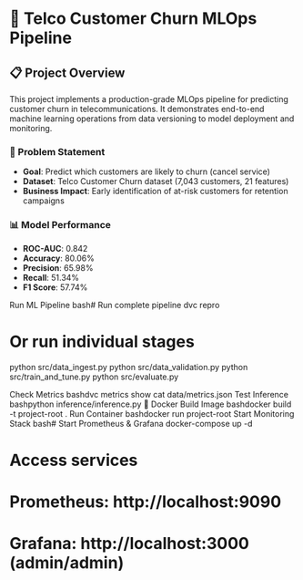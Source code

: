# 🚀 Telco Customer Churn MLOps Pipeline

## 📋 Project Overview

This project implements a production-grade MLOps pipeline for predicting customer churn in telecommunications. It demonstrates end-to-end machine learning operations from data versioning to model deployment and monitoring.

### 🎯 Problem Statement
- **Goal**: Predict which customers are likely to churn (cancel service)
- **Dataset**: Telco Customer Churn dataset (7,043 customers, 21 features)
- **Business Impact**: Early identification of at-risk customers for retention campaigns

### 📊 Model Performance
- **ROC-AUC**: 0.842
- **Accuracy**: 80.06%
- **Precision**: 65.98%
- **Recall**: 51.34%
- **F1 Score**: 57.74%

Run ML Pipeline
bash# Run complete pipeline
dvc repro

# Or run individual stages
python src/data_ingest.py
python src/data_validation.py
python src/train_and_tune.py
python src/evaluate.py

Check Metrics
bashdvc metrics show
cat data/metrics.json
Test Inference
bashpython inference/inference.py
🐳 Docker
Build Image
bashdocker build -t project-root .
Run Container
bashdocker run project-root
Start Monitoring Stack
bash# Start Prometheus & Grafana
docker-compose up -d

# Access services
# Prometheus: http://localhost:9090
# Grafana: http://localhost:3000 (admin/admin)
